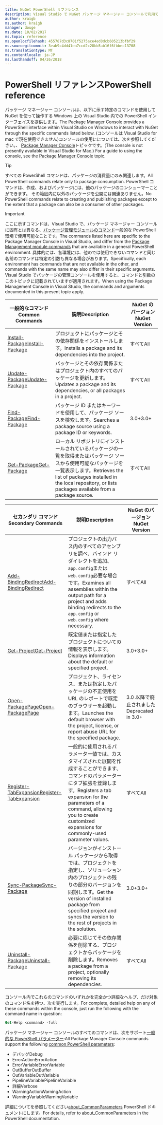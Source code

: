 ```yaml
---
title: NuGet PowerShell リファレンス
description: Visual Studio で NuGet パッケージ マネージャー コンソールで利用できる PowerShell コマンドの完全な参照です。
author: kraigb
ms.author: kraigb
manager: douge
ms.date: 10/02/2017
ms.topic: reference
ms.openlocfilehash: 455787d3c8701f5275ace4ed0dcb605213bfbf29
ms.sourcegitcommit: 3eab9c4dd41ea7ccd2c28bb5ab16f6fbbec13708
ms.translationtype: MT
ms.contentlocale: ja-JP
ms.lasthandoff: 04/26/2018
---
```

# <a name="powershell-reference"></a><span data-ttu-id="5d414-103">PowerShell リファレンス</span><span class="sxs-lookup"><span data-stu-id="5d414-103">PowerShell reference</span></span>

<span data-ttu-id="5d414-104">パッケージ マネージャー コンソールは、以下に示す特定のコマンドを使用して NuGet を使って操作する Windows 上の Visual Studio 内での PowerShell インターフェイスを提供します。</span><span class="sxs-lookup"><span data-stu-id="5d414-104">The Package Manager Console provides a PowerShell interface within Visual Studio on Windows to interact with NuGet through the specific commands listed below.</span></span> <span data-ttu-id="5d414-105">(コンソールは Visual Studio for mac で現在使用できません)コンソールの使用にについては、次を参照してください。、 [Package Manager Console](../tools/package-manager-console.md)トピックです。</span><span class="sxs-lookup"><span data-stu-id="5d414-105">(The console is not presently available in Visual Studio for Mac.) For a guide to using the console, see the [Package Manager Console](../tools/package-manager-console.md) topic.</span></span>

> [!Tip]
> <span data-ttu-id="5d414-106">すべての PowerShell コマンドは、パッケージの消費量にのみ関連します。</span><span class="sxs-lookup"><span data-stu-id="5d414-106">All PowerShell commands relate only to package consumption.</span></span> <span data-ttu-id="5d414-107">PowerShell コマンドは、作成、およびパッケージには、他のパッケージのコンシューマーことができます。 その範囲内に以外のパッケージを公開には関連ありません。</span><span class="sxs-lookup"><span data-stu-id="5d414-107">No PowerShell commands relate to creating and publishing packages except to the extent that a package can also be a consumer of other packages.</span></span>

> [!Important]
> <span data-ttu-id="5d414-108">ここに示すコマンドは、Visual Studio で、パッケージ マネージャー コンソールに固有とは異なる、[パッケージ管理モジュールのコマンド](/powershell/module/packagemanagement/?view=powershell-6)一般的な PowerShell 環境で使用可能なことです。</span><span class="sxs-lookup"><span data-stu-id="5d414-108">The commands listed here are specific to the Package Manager Console in Visual Studio, and differ from the [Package Management module commands](/powershell/module/packagemanagement/?view=powershell-6) that are available in a general PowerShell environment.</span></span> <span data-ttu-id="5d414-109">具体的には、各環境には、他のでは使用できないコマンドと同じ名前のコマンドは特定の引数も異なる場合があります。</span><span class="sxs-lookup"><span data-stu-id="5d414-109">Specifically, each environment has commands that are not available in the other, and commands with the same name may also differ in their specific arguments.</span></span> <span data-ttu-id="5d414-110">Visual Studio でパッケージの管理コンソールを使用すると、コマンドと引数のこのトピックに記載されていますが適用されます。</span><span class="sxs-lookup"><span data-stu-id="5d414-110">When using the Package Management Console in Visual Studio, the commands and arguments documented in this present topic apply.</span></span>

| <span data-ttu-id="5d414-111">一般的なコマンド</span><span class="sxs-lookup"><span data-stu-id="5d414-111">Common Commands</span></span> | <span data-ttu-id="5d414-112">説明</span><span class="sxs-lookup"><span data-stu-id="5d414-112">Description</span></span> | <span data-ttu-id="5d414-113">NuGet のバージョン</span><span class="sxs-lookup"><span data-stu-id="5d414-113">NuGet Version</span></span> |
| --- | --- | --- |
| [<span data-ttu-id="5d414-114">Install-Package</span><span class="sxs-lookup"><span data-stu-id="5d414-114">Install-Package</span></span>](ps-ref-install-package.md) | <span data-ttu-id="5d414-115">プロジェクトにパッケージとその依存関係をインストールします。</span><span class="sxs-lookup"><span data-stu-id="5d414-115">Installs a package and its dependencies into the project.</span></span> | <span data-ttu-id="5d414-116">すべて</span><span class="sxs-lookup"><span data-stu-id="5d414-116">All</span></span> |
| [<span data-ttu-id="5d414-117">Update-Package</span><span class="sxs-lookup"><span data-stu-id="5d414-117">Update-Package</span></span>](ps-ref-update-package.md) | <span data-ttu-id="5d414-118">パッケージとその依存関係またはプロジェクト内のすべてのパッケージを更新します。</span><span class="sxs-lookup"><span data-stu-id="5d414-118">Updates a package and its dependencies, or all packages in a project.</span></span> | <span data-ttu-id="5d414-119">すべて</span><span class="sxs-lookup"><span data-stu-id="5d414-119">All</span></span> |
| [<span data-ttu-id="5d414-120">Find-Package</span><span class="sxs-lookup"><span data-stu-id="5d414-120">Find-Package</span></span>](ps-ref-find-package.md) | <span data-ttu-id="5d414-121">パッケージ ID またはキーワードを使用して、パッケージ ソースを検索します。</span><span class="sxs-lookup"><span data-stu-id="5d414-121">Searches a package source using a package ID or keywords.</span></span> | <span data-ttu-id="5d414-122">3.0+</span><span class="sxs-lookup"><span data-stu-id="5d414-122">3.0+</span></span> |
| [<span data-ttu-id="5d414-123">Get-Package</span><span class="sxs-lookup"><span data-stu-id="5d414-123">Get-Package</span></span>](ps-ref-get-package.md) | <span data-ttu-id="5d414-124">ローカル リポジトリにインストールされているパッケージの一覧を取得またはパッケージ ソースから使用可能なパッケージを一覧表示します。</span><span class="sxs-lookup"><span data-stu-id="5d414-124">Retrieves the list of packages installed in the local repository, or lists packages available from a package source.</span></span> | <span data-ttu-id="5d414-125">すべて</span><span class="sxs-lookup"><span data-stu-id="5d414-125">All</span></span> |

| <span data-ttu-id="5d414-126">セカンダリ コマンド</span><span class="sxs-lookup"><span data-stu-id="5d414-126">Secondary Commands</span></span> | <span data-ttu-id="5d414-127">説明</span><span class="sxs-lookup"><span data-stu-id="5d414-127">Description</span></span> | <span data-ttu-id="5d414-128">NuGet のバージョン</span><span class="sxs-lookup"><span data-stu-id="5d414-128">NuGet Version</span></span> |
| --- | --- | --- |
| [<span data-ttu-id="5d414-129">Add-BindingRedirect</span><span class="sxs-lookup"><span data-stu-id="5d414-129">Add-BindingRedirect</span></span>](ps-ref-add-bindingredirect.md) | <span data-ttu-id="5d414-130">プロジェクトの出力パス内のすべてのアセンブリを調べ、バインド リダイレクトを追加、`app.config`または`web.config`必要な場合です。</span><span class="sxs-lookup"><span data-stu-id="5d414-130">Examines all assemblies within the output path for a project and adds binding redirects to the `app.config` or `web.config` where necessary.</span></span> | <span data-ttu-id="5d414-131">すべて</span><span class="sxs-lookup"><span data-stu-id="5d414-131">All</span></span> |
| [<span data-ttu-id="5d414-132">Get-Project</span><span class="sxs-lookup"><span data-stu-id="5d414-132">Get-Project</span></span>](ps-ref-get-project.md) | <span data-ttu-id="5d414-133">既定値または指定したプロジェクトについての情報を表示します。</span><span class="sxs-lookup"><span data-stu-id="5d414-133">Displays information about the default or specified project.</span></span> | <span data-ttu-id="5d414-134">3.0+</span><span class="sxs-lookup"><span data-stu-id="5d414-134">3.0+</span></span> |
| [<span data-ttu-id="5d414-135">Open-PackagePage</span><span class="sxs-lookup"><span data-stu-id="5d414-135">Open-PackagePage</span></span>](ps-ref-open-packagepage.md) | <span data-ttu-id="5d414-136">プロジェクト、ライセンス、または指定したパッケージの不正使用を URL のレポートで既定のブラウザーを起動します。</span><span class="sxs-lookup"><span data-stu-id="5d414-136">Launches the default browser with the project, license, or report abuse URL for the specified package.</span></span> | <span data-ttu-id="5d414-137">3.0 以降で廃止されました</span><span class="sxs-lookup"><span data-stu-id="5d414-137">Deprecated in 3.0+</span></span> |
| [<span data-ttu-id="5d414-138">Register-TabExpansion</span><span class="sxs-lookup"><span data-stu-id="5d414-138">Register-TabExpansion</span></span>](ps-ref-register-tabexpansion.md) | <span data-ttu-id="5d414-139">一般的に使用されるパラメーター値では、カスタマイズされた展開を作成することができます、コマンドのパラメーターにタブ拡張を登録します。</span><span class="sxs-lookup"><span data-stu-id="5d414-139">Registers a tab expansion for the parameters of a command, allowing you to create customized expansions for commonly-used parameter values.</span></span> | <span data-ttu-id="5d414-140">すべて</span><span class="sxs-lookup"><span data-stu-id="5d414-140">All</span></span> |
| [<span data-ttu-id="5d414-141">Sync-Package</span><span class="sxs-lookup"><span data-stu-id="5d414-141">Sync-Package</span></span>](ps-ref-sync-package.md) | <span data-ttu-id="5d414-142">バージョンがインストール パッケージから取得では、プロジェクトを指定し、ソリューション内のプロジェクトの残りの部分のバージョンを同期します。</span><span class="sxs-lookup"><span data-stu-id="5d414-142">Get the version of installed package from specified project and syncs the version to the rest of projects in the solution.</span></span> | <span data-ttu-id="5d414-143">3.0+</span><span class="sxs-lookup"><span data-stu-id="5d414-143">3.0+</span></span> |
| [<span data-ttu-id="5d414-144">Uninstall-Package</span><span class="sxs-lookup"><span data-stu-id="5d414-144">Uninstall-Package</span></span>](ps-ref-uninstall-package.md) | <span data-ttu-id="5d414-145">必要に応じてその依存関係を削除する、プロジェクトからパッケージを削除します。</span><span class="sxs-lookup"><span data-stu-id="5d414-145">Removes a package from a project, optionally removing its dependencies.</span></span> | <span data-ttu-id="5d414-146">すべて</span><span class="sxs-lookup"><span data-stu-id="5d414-146">All</span></span> |

<span data-ttu-id="5d414-147">コンソール内でこれらのコマンドのいずれかを完全かつ詳細なヘルプ、だけ対象のコマンド名を持つ、次を実行します。</span><span class="sxs-lookup"><span data-stu-id="5d414-147">For complete, detailed help on any of these commands within the console, just run the following with the command name in question:</span></span>

```ps
Get-Help <command> -full
```

<span data-ttu-id="5d414-148">パッケージ マネージャー コンソールのすべてのコマンドは、次をサポート[一般的な PowerShell パラメーター](http://go.microsoft.com/fwlink/?LinkID=113216):</span><span class="sxs-lookup"><span data-stu-id="5d414-148">All Package Manager Console commands support the following [common PowerShell parameters](http://go.microsoft.com/fwlink/?LinkID=113216):</span></span>

- <span data-ttu-id="5d414-149">デバッグ</span><span class="sxs-lookup"><span data-stu-id="5d414-149">Debug</span></span>
- <span data-ttu-id="5d414-150">ErrorAction</span><span class="sxs-lookup"><span data-stu-id="5d414-150">ErrorAction</span></span>
- <span data-ttu-id="5d414-151">ErrorVariable</span><span class="sxs-lookup"><span data-stu-id="5d414-151">ErrorVariable</span></span>
- <span data-ttu-id="5d414-152">OutBuffer</span><span class="sxs-lookup"><span data-stu-id="5d414-152">OutBuffer</span></span>
- <span data-ttu-id="5d414-153">OutVariable</span><span class="sxs-lookup"><span data-stu-id="5d414-153">OutVariable</span></span>
- <span data-ttu-id="5d414-154">PipelineVariable</span><span class="sxs-lookup"><span data-stu-id="5d414-154">PipelineVariable</span></span>
- <span data-ttu-id="5d414-155">詳細</span><span class="sxs-lookup"><span data-stu-id="5d414-155">Verbose</span></span>
- <span data-ttu-id="5d414-156">WarningAction</span><span class="sxs-lookup"><span data-stu-id="5d414-156">WarningAction</span></span>
- <span data-ttu-id="5d414-157">WarningVariable</span><span class="sxs-lookup"><span data-stu-id="5d414-157">WarningVariable</span></span>

<span data-ttu-id="5d414-158">詳細についてを参照してください[about_CommonParameters](http://go.microsoft.com/fwlink/?LinkID=113216) PowerShell ドキュメントにします。</span><span class="sxs-lookup"><span data-stu-id="5d414-158">For details, refer to [about_CommonParameters](http://go.microsoft.com/fwlink/?LinkID=113216) in the PowerShell documentation.</span></span>

